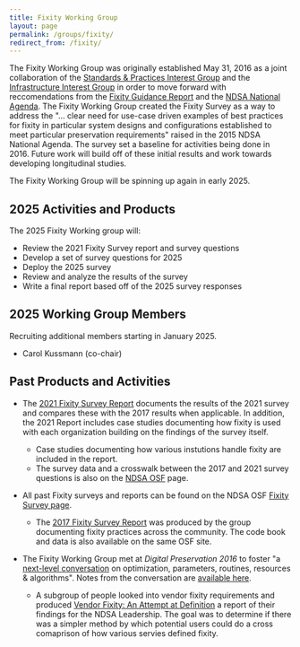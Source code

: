 ```yaml
---
title: Fixity Working Group
layout: page
permalink: /groups/fixity/
redirect_from: /fixity/
---
```


The Fixity Working Group was originally established May 31, 2016 as a joint collaboration of the [Standards & Practices Interest Group](http://ndsa.org/working-groups/standards-and-practices/) and the [Infrastructure Interest Group](http://ndsa.org/working-groups/infrastructure/) in order to move forward with reccomendations from the [Fixity Guidance Report](http://ndsa.org/documents/NDSA-Fixity-Guidance-Report-final100214.pdf) and the [NDSA National Agenda](http://ndsa.org/national-agenda/). The Fixity Working Group created the Fixity Survey as a way to address the "... clear need for use-case driven examples of best practices for fixity in particular system designs and configurations established to meet particular preservation requirements" raised in the 2015 NDSA National Agenda.  The survey set a baseline for activities being done in 2016.  Future work will build off of these initial results and work towards developing longitudinal studies.   

The Fixity Working Group will be spinning up again in early 2025.  

<!--## Contact Us
While the most recent survey work is complete, if you have any questions or are interested in working on the next iteration of this survey in a few years, please contact the Fixity Working Group at NDSA-Fixity [@] lists [dot] clir [dot] org.  -->

## 2025 Activities and Products
The 2025 Fixity Working group will:
- Review the 2021 Fixity Survey report and survey questions
- Develop a set of survey questions for 2025
- Deploy the 2025 survey
- Review and analyze the results of the survey
- Write a final report based off of the 2025 survey responses
  

## 2025 Working Group Members
Recruiting additional members starting in January 2025.

- Carol Kussmann (co-chair)

  

## Past Products and Activities

- The [2021 Fixity Survey Report](https://osf.io/2qkea/) documents the results of the 2021 survey and compares these with the 2017 results when applicable.  In addition, the 2021 Report includes case studies documenting how fixity is used with each organization building on the findings of the survey itself.  
  - Case studies documenting how various instutions handle fixity are included in the report.  
  - The survey data and a crosswalk between the 2017 and 2021 survey questions is also on the [NDSA OSF](https://osf.io/2qkea/) page.
  
- All past Fixity surveys and reports can be found on the NDSA OSF [Fixity Survey page](https://osf.io/t5vc6/).
  - The [2017 Fixity Survey Report](https://osf.io/snjbv/) was produced by the group documenting fixity practices across the community. The code book and data is also available on the same OSF site.

- The Fixity Working Group met at *Digital Preservation 2016* to foster "a [next-level conversation](http://dlfforum2016.sched.org/event/8LHa/lunchtime-working-session-fixity-a-deep-dive-into-the-bits) on optimization, parameters, routines, resources & algorithms". Notes from the conversation are [available here](https://docs.google.com/document/d/1vue4k39jJzW53yZHgYIVSn4bRbh7i1ngIWlyxzNe4pQ/edit?usp=sharing).
  - A subgroup of people looked into vendor fixity requirements and produced [Vendor Fixity: An Attempt at Definition](https://docs.google.com/document/d/1rw0lKmorHIE_KLLf6aiKurKCBpEhHJR5ofQsztjwHvw/edit?usp=sharing) a report of their findings for the NDSA Leadership.  The goal was to determine if there was a simpler method by which potential users could do a cross comaprison of how various servies defined fixity.  
 

<!--## 2021 Working Group Members
- Carol Kussmann (co-chair)
- Sibyl Schaefer (co-chair)
- Robin Dean
- Katherine Fischer
- Martin Gengenbach
- Kimberly Gianfrancesco
- Nick Krabbenhoeft
- Jenny Mitcham
- Max Prud'homme-->